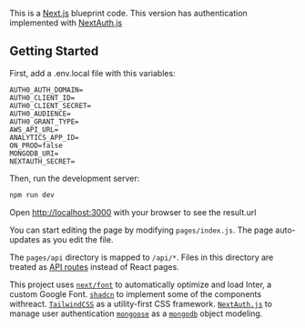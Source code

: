 This is a [Next.js](https://nextjs.org/) blueprint code. This version has
authentication implemented with [NextAuth.js](https://next-auth.js.org/)

## Getting Started

First, add a .env.local file with this variables:

```.env
AUTH0_AUTH_DOMAIN=
AUTH0_CLIENT_ID=
AUTH0_CLIENT_SECRET=
AUTH0_AUDIENCE=
AUTH0_GRANT_TYPE=
AWS_API_URL=
ANALYTICS_APP_ID=
ON_PROD=false
MONGODB_URI=
NEXTAUTH_SECRET=
```

Then, run the development server:

```bash
npm run dev
```

Open [http://localhost:3000](http://localhost:3000) with your browser to see the
result.url

You can start editing the page by modifying `pages/index.js`. The page
auto-updates as you edit the file.

The `pages/api` directory is mapped to `/api/*`. Files in this directory are
treated as [API routes](https://nextjs.org/docs/api-routes/introduction) instead
of React pages.

This project uses
[`next/font`](https://nextjs.org/docs/basic-features/font-optimization) to automatically optimize and load Inter, a custom Google Font.
[`shadcn`](https://ui.shadcn.com/) to implement some of the components withreact. 
[`TailwindCSS`](https://tailwindcss.com/) as a utility-first CSS framework. 
[`NextAuth.js`](https://next-auth.js.org/) to manage user authentication
[`mongoose`](https://mongoosejs.com) as a [`mongodb`](https://www.mongodb.com/) object modeling.